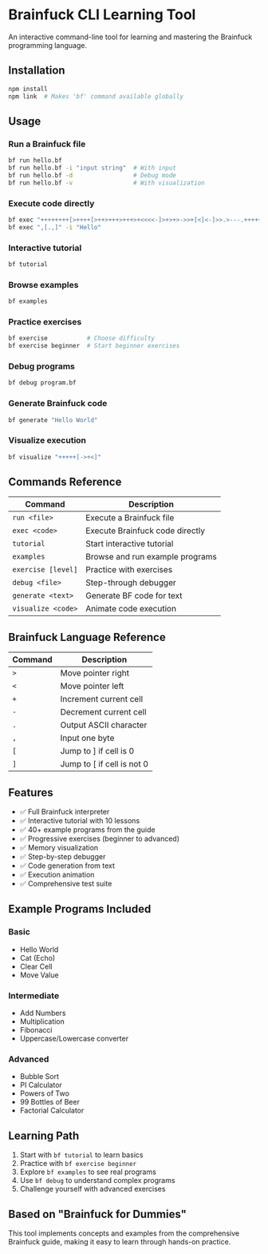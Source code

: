 # Brainfuck CLI Learning Tool

An interactive command-line tool for learning and mastering the Brainfuck programming language.

## Installation

```bash
npm install
npm link  # Makes 'bf' command available globally
```

## Usage

### Run a Brainfuck file
```bash
bf run hello.bf
bf run hello.bf -i "input string"  # With input
bf run hello.bf -d                 # Debug mode
bf run hello.bf -v                 # With visualization
```

### Execute code directly
```bash
bf exec "++++++++[>++++[>++>+++>+++>+<<<<-]>+>+>->>+[<]<-]>>.>---.+++++++..+++."
bf exec ",[.,]" -i "Hello"
```

### Interactive tutorial
```bash
bf tutorial
```

### Browse examples
```bash
bf examples
```

### Practice exercises
```bash
bf exercise           # Choose difficulty
bf exercise beginner  # Start beginner exercises
```

### Debug programs
```bash
bf debug program.bf
```

### Generate Brainfuck code
```bash
bf generate "Hello World"
```

### Visualize execution
```bash
bf visualize "+++++[->+<]"
```

## Commands Reference

| Command | Description |
|---------|------------|
| `run <file>` | Execute a Brainfuck file |
| `exec <code>` | Execute Brainfuck code directly |
| `tutorial` | Start interactive tutorial |
| `examples` | Browse and run example programs |
| `exercise [level]` | Practice with exercises |
| `debug <file>` | Step-through debugger |
| `generate <text>` | Generate BF code for text |
| `visualize <code>` | Animate code execution |

## Brainfuck Language Reference

| Command | Description |
|---------|------------|
| `>` | Move pointer right |
| `<` | Move pointer left |
| `+` | Increment current cell |
| `-` | Decrement current cell |
| `.` | Output ASCII character |
| `,` | Input one byte |
| `[` | Jump to ] if cell is 0 |
| `]` | Jump to [ if cell is not 0 |

## Features

- ✅ Full Brainfuck interpreter
- ✅ Interactive tutorial with 10 lessons
- ✅ 40+ example programs from the guide
- ✅ Progressive exercises (beginner to advanced)
- ✅ Memory visualization
- ✅ Step-by-step debugger
- ✅ Code generation from text
- ✅ Execution animation
- ✅ Comprehensive test suite

## Example Programs Included

### Basic
- Hello World
- Cat (Echo)
- Clear Cell
- Move Value

### Intermediate
- Add Numbers
- Multiplication
- Fibonacci
- Uppercase/Lowercase converter

### Advanced
- Bubble Sort
- PI Calculator
- Powers of Two
- 99 Bottles of Beer
- Factorial Calculator

## Learning Path

1. Start with `bf tutorial` to learn basics
2. Practice with `bf exercise beginner`
3. Explore `bf examples` to see real programs
4. Use `bf debug` to understand complex programs
5. Challenge yourself with advanced exercises

## Based on "Brainfuck for Dummies"

This tool implements concepts and examples from the comprehensive Brainfuck guide, making it easy to learn through hands-on practice.